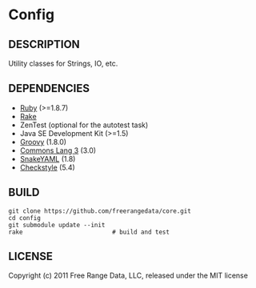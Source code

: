 # Config

## DESCRIPTION

Utility classes for Strings, IO, etc.

## DEPENDENCIES

  * [Ruby](http://www.ruby-lang.org/ "Ruby") (>=1.8.7)
  * [Rake](http://rake.rubyforge.org/ "Rake")
  * ZenTest (optional for the autotest task)
  * Java SE Development Kit (>=1.5)
  * [Groovy](http://groovy.codehaus.org/ "Groovy") (1.8.0)
  * [Commons Lang 3](http://commons.apache.org/lang/ "Commons Lang") (3.0)
  * [SnakeYAML](http://www.snakeyaml.org/ "SnakeYAML") (1.8)
  * [Checkstyle](http://checkstyle.sourceforge.net "Checkstyle") (5.4)

## BUILD

    git clone https://github.com/freerangedata/core.git
    cd config
    git submodule update --init
    rake                         # build and test

## LICENSE

Copyright (c) 2011 Free Range Data, LLC, released under the MIT license
